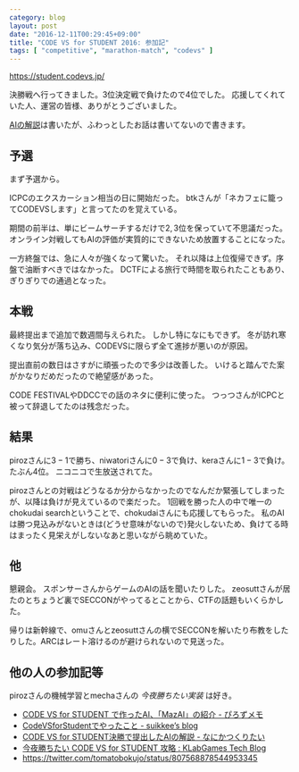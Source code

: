 ```yaml
---
category: blog
layout: post
date: "2016-12-11T00:29:45+09:00"
title: "CODE VS for STUDENT 2016: 参加記"
tags: [ "competitive", "marathon-match", "codevs" ]
---
```


<https://student.codevs.jp/>

決勝戦へ行ってきました。$3$位決定戦で負けたので$4$位でした。
応援してくれていた人、運営の皆様、ありがとうございました。

[AIの解説](https://kimiyuki.net/blog/2016/12/10/codevs-for-student-2016/)は書いたが、ふわっとしたお話は書いてないので書きます。

## 予選

まず予選から。

ICPCのエクスカーション相当の日に開始だった。
btkさんが「ネカフェに籠ってCODEVSします」と言ってたのを覚えている。

期間の前半は、単にビームサーチするだけで$2,3$位を保っていて不思議だった。
オンライン対戦してもAIの評価が実質的にできないため放置することになった。

一方終盤では、急に人々が強くなって驚いた。
それ以降は上位復帰できず。序盤で油断すべきではなかった。
DCTFによる旅行で時間を取られたこともあり、ぎりぎりでの通過となった。

## 本戦

最終提出まで追加で数週間与えられた。
しかし特になにもできず。
冬が訪れ寒くなり気分が落ち込み、CODEVSに限らず全て進捗が悪いのが原因。

提出直前の数日はさすがに頑張ったので多少は改善した。
いけると踏んでた案がかなりだめだったので絶望感があった。

CODE FESTIVALやDDCCでの話のネタに便利に使った。
つっつさんがICPCと被って辞退してたのは残念だった。

## 結果

pirozさんに$3-1$で勝ち、niwatoriさんに$0-3$で負け、keraさんに$1-3$で負け。
たぶん$4$位。
ニコニコで生放送されてた。

pirozさんとの対戦はどうなるか分からなかったのでなんだか緊張してしまったが、以降は負けが見えているので楽だった。
$1$回戦を勝った人の中で唯一のchokudai searchということで、chokudaiさんにも応援してもらった。
私のAIは勝つ見込みがないときは(どうせ意味がないので)発火しないため、負けてる時はまったく見栄えがしないなあと思いながら眺めていた。

## 他

懇親会。
スポンサーさんからゲームのAIの話を聞いたりした。
zeosuttさんが居たのとちょうど裏でSECCONがやってるとことから、CTFの話題もいくらかした。

帰りは新幹線で、omuさんとzeosuttさんの横でSECCONを解いたり布教をしたりした。ARCはレート溶けるのが避けられないので見送った。

## 他の人の参加記等

pirozさんの機械学習とmechaさんの *今夜勝ちたい実装* は好き。

-   [CODE VS for STUDENT で作ったAI、「MazAI」の紹介 - ぴろずメモ](http://piroz.hatenablog.com/entry/2016/12/07/001251)
-   [CodeVSforStudentでやったこと - suikkee’s blog](http://suikkee.hateblo.jp/entry/2016/12/11/235232)
-   [CODE VS for STUDENT決勝で提出したAIの解説 - なにかつくりたい](http://ker60.hatenablog.com/entry/2016/12/11/180225)
-   [今夜勝ちたい CODE VS for STUDENT 攻略 : KLabGames Tech Blog](http://klabgames.tech.blog.jp.klab.com/archives/1062972532.html)
-   <https://twitter.com/tomatobokujo/status/807568878544953345>
